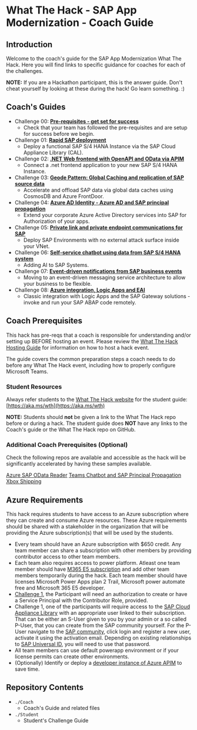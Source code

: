 # What The Hack - SAP App Modernization - Coach Guide

## Introduction

Welcome to the coach's guide for the SAP App Modernization What The Hack. Here you will find links to specific guidance for coaches for each of the challenges.

**NOTE:** If you are a Hackathon participant, this is the answer guide. Don't cheat yourself by looking at these during the hack! Go learn something. :)

## Coach's Guides
- Challenge 00: **[Pre-requisites - get set for success](./Solution-00.md)**
	 - Check that your team has followed the pre-requisites and are setup for success before we begin.
- Challenge 01: **[Rapid SAP deployment](./Solution-01.md)**
	 - Deploy a functional SAP S/4 HANA Instance via the SAP Cloud Appliance Library (CAL).
- Challenge 02: **[.NET Web frontend with OpenAPI and OData via APIM](./Solution-02.md)**
	 - Connect a .net frontend application to your new SAP S/4 HANA Instance.
- Challenge 03: **[Geode Pattern: Global Caching and replication of SAP source data](./Solution-03.md)**
	 - Accelerate and offload SAP data via global data caches using CosmosDB and Azure FrontDoor.
- Challenge 04: **[Azure AD Identity - Azure AD and SAP principal propagation](./Solution-04.md)**
	 - Extend your corporate Azure Active Directory services into SAP for Authorization of your apps.
- Challenge 05: **[Private link and private endpoint communications for SAP](./Solution-05.md)**
	 - Deploy SAP Environments with no external attack surface inside your VNet.
- Challenge 06: **[Self-service chatbot using data from SAP S/4 HANA system](./Solution-06.md)**
	 - Adding AI to SAP Systems.
- Challenge 07: **[Event-driven notifications from SAP business events](./Solution-07.md)**
	 - Moving to an event-driven messaging service architecture to allow your business to be flexible.
- Challenge 08: **[Azure integration, Logic Apps and EAI](./Solution-08.md)**
	 - Classic integration with Logic Apps and the SAP Gateway solutions - invoke and run your SAP ABAP code remotely.

## Coach Prerequisites 

This hack has pre-reqs that a coach is responsible for understanding and/or setting up BEFORE hosting an event. Please review the [What The Hack Hosting Guide](https://aka.ms/wthhost) for information on how to host a hack event.

The guide covers the common preparation steps a coach needs to do before any What The Hack event, including how to properly configure Microsoft Teams.

### Student Resources

Always refer students to the [What The Hack website](https://aka.ms/wth) for the student guide: [https://aka.ms/wth](https://aka.ms/wth)

**NOTE:** Students should **not** be given a link to the What The Hack repo before or during a hack. The student guide does **NOT** have any links to the Coach's guide or the What The Hack repo on GitHub.  

### Additional Coach Prerequisites (Optional)

Check the following repos are available and accessible as the hack will be significantly accelerated by having these samples available.

[Azure SAP OData Reader](https://github.com/MartinPankraz/AzureSAPODataReader)
[Teams Chatbot and SAP Principal Propagation](https://github.com/ROBROICH/Teams-Chatbot-SAP-NW-Principal-Propagation)
[Xbox Shipping](https://github.com/thzandvl/xbox-shipping)

## Azure Requirements

This hack requires students to have access to an Azure subscription where they can create and consume Azure resources. These Azure requirements should be shared with a stakeholder in the organization that will be providing the Azure subscription(s) that will be used by the students.

- Every team should have an Azure subscription with $650 credit. Any team member can share a subscription with other members by providing contributor access to other team members.
- Each team also requires access to power platform. Atleast one team member should have [M365 E5 subscription](https://go.microsoft.com/fwlink/p/?LinkID=698279)  and add other team members temporarily during the hack. Each team member should have licenses Microsoft Power Apps plan 2 Trail, Microsoft power automate free and Microsoft 365 E5 developer.
- [Challenge 1](./01-SAP-Auto-Deployment.md), the Participant will need an authorization to create or have a Service Principal with the Contributor Role, provided. 
- Challenge 1, one of the participants will require access to the [SAP Cloud Appliance Library](https://cal.sap.com) with an appropriate user linked to their subscription. That can be either an S-User given to you by your admin or a so called P-User, that you can create from the SAP community yourself. For the P-User navigate to the [SAP community](https://community.sap.com/), click login and register a new user, activate it using the activation email. Depending on existing relationships to [SAP Universal ID](https://account.sap.com/core/create/landing), you will need to use that password.
- All team members can use default powerapp environment or if your license permits can create other environments.
- (Optionally) Identify or deploy a [developer instance of Azure APIM](https://docs.microsoft.com/en-us/azure/api-management/get-started-create-service-instance) to save time.

## Repository Contents

- `./Coach`
  - Coach's Guide and related files
- `./Student`
  - Student's Challenge Guide
